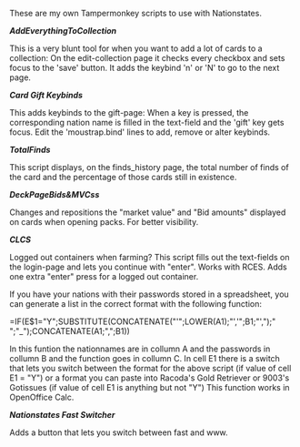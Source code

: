 These are my own Tampermonkey scripts to use with Nationstates.

***AddEverythingToCollection***

This is a very blunt tool for when you want to add a lot of cards to a collection:
On the edit-collection page it checks every checkbox and sets focus to the 'save' button.
It adds the keybind 'n' or 'N' to go to the next page.



***Card Gift Keybinds***

This adds keybinds to the gift-page:
When a key is pressed, the corresponding nation name is filled in the text-field and the 'gift' key gets focus.
Edit the 'moustrap.bind' lines to add, remove or alter keybinds.


***TotalFinds***

This script displays, on the finds_history page, the total number of finds of the card and the percentage of those cards still in existence.


***DeckPageBids&MVCss***

Changes and repositions the "market value" and "Bid amounts" displayed on cards when opening packs.
For better visibility.


***CLCS***

Logged out containers when farming? This script fills out the text-fields on the login-page and lets you continue with "enter".
Works with RCES. Adds one extra "enter" press for a logged out container.

If you have your nations with their passwords stored in a spreadsheet, you can generate a list in the correct format with the following function:

=IF(E$1="Y";SUBSTITUTE(CONCATENATE("'";LOWER(A1);"','";B1;"',");" ";"_");CONCATENATE(A1;",";B1))

In this funtion the nationnames are in collumn A and the passwords in collumn B and the function goes in collumn C. In cell E1 there is a switch that lets you switch between the format for the above script (if value of cell E1 = "Y") or a format you can paste into Racoda's Gold Retriever or 9003's Gotissues (if value of cell E1 is anything but not "Y")
This function works in OpenOffice Calc.


***Nationstates Fast Switcher***

Adds a button that lets you switch between fast and www.

